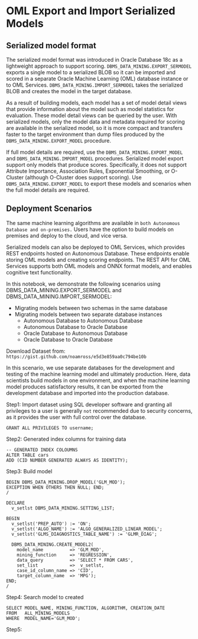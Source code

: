 # OML Export and Import  Serialized Models
## Serialized model format
The serialized model format was introduced in Oracle Database 18c as a lightweight approach to support scoring. `DBMS_DATA_MINING.EXPORT_SERMODEL` exports a single model to a serialized BLOB so it can be imported and scored in a separate Oracle Machine Learning (OML) database instance or to OML Services. `DBMS_DATA_MINING.IMPORT_SERMODEL` takes the serialized BLOB and creates the model in the target database.

As a result of building models, each model has a set of model detail views that provide information about the model such as model statistics for evaluation. These model detail views can be queried by the user. With serialized models, only the model data and metadata required for scoring are available in the serialized model, so it is more compact and transfers faster to the target environment than dump files produced by the `DBMS_DATA_MINING.EXPORT_MODEL` procedure.

If full model details are required, use the `DBMS_DATA_MINING.EXPORT_MODEL` and `DBMS_DATA_MINING.IMPORT_MODEL` procedures. Serialized model export support only models that produce scores. Specifically, it does not support Attribute Importance, Association Rules, Exponential Smoothing, or O-Cluster (although O-Cluster does support scoring). Use `DBMS_DATA_MINING.EXPORT_MODEL` to export these models and scenarios when the full model details are required.

## Deployment Scenarios
The same machine learning algorithms are available in `both Autonomous Database and on-premises.` Users have the option to build models on premises and deploy to the cloud, and vice versa.

Serialized models can also be deployed to OML Services, which provides REST endpoints hosted on Autonomous Database. These endpoints enable storing OML models and creating scoring endpoints. The REST API for OML Services supports both OML models and ONNX format models, and enables cognitive text functionality.

In this notebook, we demonstrate the following scenarios using DBMS_DATA_MINING.EXPORT_SERMODEL and DBMS_DATA_MINING.IMPORT_SERMODEL:

- Migrating models between two schemas in the same database
- Migrating models between two separate database instances
  - Autonomous Database to Autonomous Database
  - Autonomous Database to Oracle Database
  - Oracle Database to Autonomous Database
  - Oracle Database to Oracle Database
 
Download Dataset from: `https://gist.github.com/noamross/e5d3e859aa0c794be10b` 

In this scenario, we use separate databases for the development and testing of the machine learning model and ultimately production. Here, data scientists build models in one environment, and when the machine learning model produces satisfactory results, it can be exported from the development database and imported into the production database.

Step1: Import dataset using SQL developer software and granting all privileges to a user is generally `not` recommended due to security concerns, as it provides the user with full control over the database.
```
GRANT ALL PRIVILEGES TO username;
```
Step2: Generated index columns for training data
```
-- GENERATED INDEX COLOUMNS
ALTER TABLE cars
ADD (CID NUMBER GENERATED ALWAYS AS IDENTITY);
```
Step3: Build model
```
BEGIN DBMS_DATA_MINING.DROP_MODEL('GLM_MOD');
EXCEPTION WHEN OTHERS THEN NULL; END;
/

DECLARE
  v_setlst DBMS_DATA_MINING.SETTING_LIST;
    
BEGIN
  v_setlst('PREP_AUTO') := 'ON';
  v_setlst('ALGO_NAME') := 'ALGO_GENERALIZED_LINEAR_MODEL';
  v_setlst('GLMS_DIAGNOSTICS_TABLE_NAME') := 'GLMR_DIAG';
    
  DBMS_DATA_MINING.CREATE_MODEL2(
    model_name          => 'GLM_MOD',
    mining_function     => 'REGRESSION',
    data_query          => 'SELECT * FROM CARS',
    set_list            =>  v_setlst,
    case_id_column_name => 'CID',
    target_column_name  => 'MPG');
END;
/
```
Step4: Search model to created
```
SELECT MODEL_NAME, MINING_FUNCTION, ALGORITHM, CREATION_DATE 
FROM   ALL_MINING_MODELS 
WHERE  MODEL_NAME='GLM_MOD';
```
Step5: 

